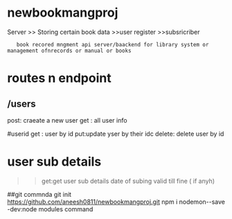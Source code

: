 # newbookmangproj
Server >> Storing certain book data
       >>user register
       >>subsricriber
       
       book recored mngment api server/baackend for library system or management ofnrecords or manual or books
# routes n endpoint
## /users
post:  craeate a new user
get : all user info

#userid
get : user by id
put:update yser by their idc
delete: delete user by id

# user sub details
>> get:get user sub details
date of subing
valid till
fine ( if anyh)


##git commnda 
git init 
https://github.com/aneesh0811/newbookmangproj.git
npm i nodemon--save -dev:node modules command
